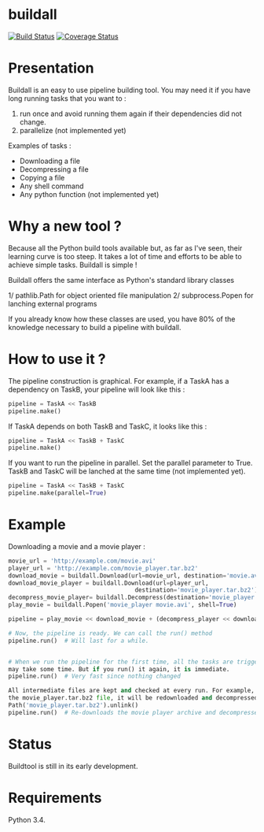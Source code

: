 # buildall
[![Build Status](https://travis-ci.org/rayene/buildall.svg?branch=master)](https://travis-ci.org/rayene/buildall)
[![Coverage Status](https://coveralls.io/repos/rayene/buildall/badge.svg?branch=master&service=github)](https://coveralls.io/github/rayene/buildall?branch=master)

Presentation
============
Buildall is an easy to use pipeline building tool. You may need it if you have
long running tasks that you want to :

1. run once and avoid running them again if their dependencies did not change.
2. parallelize (not implemented yet)

Examples of tasks :
- Downloading a file
- Decompressing a file
- Copying a file
- Any shell command
- Any python function (not implemented yet)

Why a new tool ?
================
Because all the Python build tools available but, as far as I've seen, their
learning curve is too steep. It takes a lot of time and efforts to be able
to achieve simple tasks. Buildall is simple !

Buildall offers the same interface as Python's standard library classes

1/ pathlib.Path for object oriented file manipulation
2/ subprocess.Popen for lanching external programs

If you already know how these classes are used, you have 80% of the knowledge
necessary to build a pipeline with buildall.

How to use it ?
===============
The pipeline construction is graphical. For example, if a TaskA has a
dependency on TaskB, your pipeline will look like this :
```python
pipeline = TaskA << TaskB
pipeline.make()
```
If TaskA depends on both TaskB and TaskC, it looks like this :
```python
pipeline = TaskA << TaskB + TaskC
pipeline.make()
```

If you want to run the pipeline in parallel. Set the parallel parameter to
True. TaskB and TaskC will be lanched at the same time (not implemented yet).
```python
pipeline = TaskA << TaskB + TaskC
pipeline.make(parallel=True)
```

Example
=======

Downloading a movie and a movie player :


```python
movie_url = 'http://example.com/movie.avi'
player_url = 'http://example.com/movie_player.tar.bz2'
download_movie = buildall.Download(url=movie_url, destination='movie.avi')
download_movie_player = buildall.Download(url=player_url,
                                    destination='movie_player.tar.bz2')
decompress_movie_player= buildall.Decompress(destination='movie_player')
play_movie = buildall.Popen('movie_player movie.avi', shell=True)

pipeline = play_movie << download_movie + (decompress_player << download_player)

# Now, the pipeline is ready. We can call the run() method
pipeline.run()  # Will last for a while.


# When we run the pipeline for the first time, all the tasks are triggered. This
may take some time. But if you run() it again, it is immediate.
pipeline.run()  # Very fast since nothing changed

All intermediate files are kept and checked at every run. For example, if we delete
the movie_player.tar.bz2 file, it will be redownloaded and decompressed.
Path('movie_player.tar.bz2').unlink()
pipeline.run()  # Re-downloads the movie player archive and decompresses it.
```

Status
======
Buildtool is still in its early development.

Requirements
============
Python 3.4.
